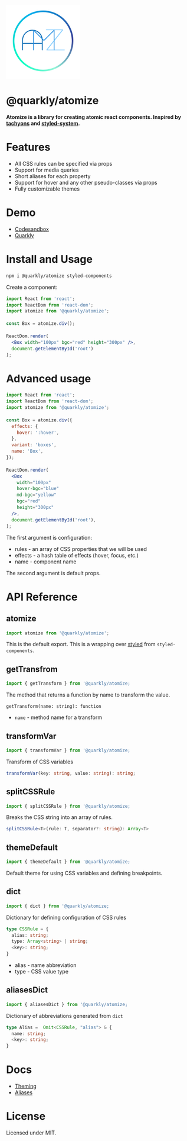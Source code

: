 <p>
  <img src="docs/logo.png" width="200px" alt="quarkly atomize">
</p>
<h1> @quarkly/atomize </h1>

<b>Atomize is a library for creating atomic react components.
Inspired by <a href="http://tachyons.io/" target="_blank">tachyons</a> and <a href="https://github.com/styled-system/styled-system" target="_blank">styled-system</a>.</b>

# Features

- All CSS rules can be specified via props
- Support for media queries
- Short aliases for each property
- Support for hover and any other pseudo-classes via props
- Fully customizable themes

# Demo

- [Codesandbox](https://codesandbox.io/s/atomize-demo-pom06?file=/src/Example.js:182-335)
- [Quarkly](https://quarkly.io)

# Install and Usage

```sh
npm i @quarkly/atomize styled-components
```

Create a component:

```jsx
import React from 'react';
import ReactDom from 'react-dom';
import atomize from '@quarkly/atomize';

const Box = atomize.div();

ReactDom.render(
  <Box width="100px" bgc="red" height="300px" />,
  document.getElementById('root')
);
```

# Advanced usage

```jsx
import React from 'react';
import ReactDom from 'react-dom';
import atomize from '@quarkly/atomize';

const Box = atomize.div({
  effects: {
    hover: ':hover',
  },
  variant: 'boxes',
  name: 'Box',
});

ReactDom.render(
  <Box
    width="100px"
    hover-bgc="blue"
    md-bgc="yellow"
    bgc="red"
    height="300px"
  />,
  document.getElementById('root'),
);
```
The first argument is configuration:

- rules - an array of CSS properties that we will be used
- effects - a hash table of effects (hover, focus, etc.)
- name - component name

The second argument is default props.

# API Reference

## atomize

```jsx
import atomize from '@quarkly/atomize';
```

This is the default export. This is a wrapping over [styled]((https://styled-components.com/docs/api#styled)) from `styled-components`.

## getTransfrom
```jsx
import { getTransform } from '@quarkly/atomize;
```
The method that returns a function by name to transform the value.

```tsx
getTransform(name: string): function
```
* `name` - method name for a transform

## transformVar
```jsx
import { transformVar } from '@quarkly/atomize;
```
Transform of CSS variables

```ts
transformVar(key: string, value: string): string;
```

## splitCSSRule
```jsx
import { splitCSSRule } from '@quarkly/atomize;
```
Breaks the CSS string into an array of rules.

```ts
splitCSSRule<T>(rule: T, separator?: string): Array<T>
```

## themeDefault
```jsx
import { themeDefault } from '@quarkly/atomize;
```
Default theme for using CSS variables and defining breakpoints.

## dict
```jsx
import { dict } from '@quarkly/atomize;
```
Dictionary for defining configuration of CSS rules 

```ts
type CSSRule = {
  alias: string;
  type: Array<string> | string;
  <key>: string;
}
```
* alias - name abbreviation
* type - CSS value type

## aliasesDict
```jsx
import { aliasesDict } from '@quarkly/atomize;
```
Dictionary of abbreviations generated from `dict`

```ts
type Alias =  Omit<CSSRule, "alias"> & {
  name: string;
  <key>: string;
}
```

# Docs

- [Theming](https://github.com/quarkly/theme)
- [Aliases](docs/aliases.md)

# License

Licensed under MIT.